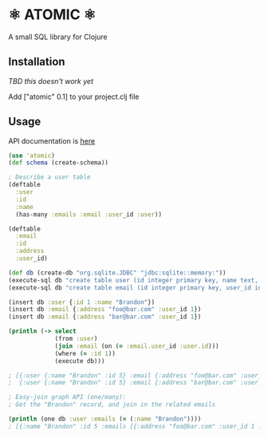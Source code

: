 
# &#9883; ATOMIC &#9883;

A small SQL library for Clojure

## Installation

 *TBD this doesn't work yet* 

 Add ["atomic" 0.1] to your project.clj file

## Usage

API documentation is [here](http://bickfordb.github.com/atomic)

```clj
(use 'atomic)
(def schema (create-schema))

; Describe a user table 
(deftable 
  :user
  :id
  :name
  (has-many :emails :email :user_id :user))

(deftable 
  :email
  :id
  :address
  :user_id)

(def db (create-db "org.sqlite.JDBC" "jdbc:sqlite::memory:"))
(execute-sql db "create table user (id integer primary key, name text, created_at integer)")
(execute-sql db "create table email (id integer primary key, user_id integer, address text)")

(insert db :user {:id 1 :name "Brandon"})
(insert db :email {:address "foo@bar.com" :user_id 1})
(insert db :email {:address "bar@bar.com" :user_id 1})

(println (-> select 
             (from :user)
             (join :email (on (= :email.user_id :user.id)))
             (where (= :id 1))
             (execute db)))

; [{:user {:name "Brandon" :id 5} :email {:address "foo@bar.com" :user_id 1 :id 1}}
;  {:user {:name "Brandon" :id 5} :email {:address "bar@bar.com" :user_id 1 :id 2}}]

; Easy-join graph API (one/many):
; Get the "Brandon" record, and join in the related emails

(println (one db :user :emails (= (:name "Brandon")))) 
; [{:name "Brandon" :id 5 :emails [{:address "foo@bar.com" :user_id 1 :id 1} {:address "bar@bar.com" :user_id 1 :id 2}]}]
```

